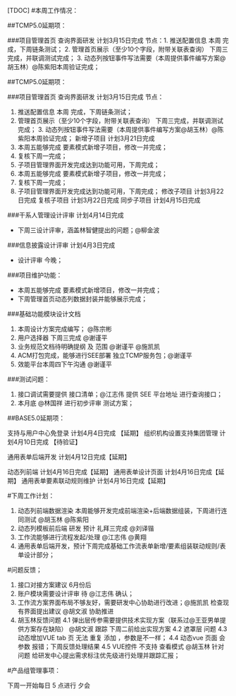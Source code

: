 [TDOC]
#本周工作情况：

##TCMP5.0延期项：

###项目管理首页 查询界面研发 计划3月15日完成 
 节点：1. 推送配置信息 本周 完成，下周链条测试；
       2. 管理首页展示（至少10个字段，附带关联表查询） 下周三完成，并联调测试完成；
	   3. 动态列按钮事件写法需要（本周提供事件编写方案@胡玉林）@陈紫阳本周验证完成；

##TCMP5.0延期项：

###项目管理首页 查询界面研发 计划3月15日完成 
 节点：
  1. 推送配置信息 本周 完成，下周链条测试；
  2. 管理首页展示（至少10个字段，附带关联表查询） 下周三完成，并联调测试完成；
	3. 动态列按钮事件写法需要（本周提供事件编写方案@胡玉林）@陈紫阳本周验证完成；
新增子项目 计划3月21日完成
  1. 本周五能够完成 要素模式新增子项目，修改一并完成；
  2. 复核下周一完成；
  3. 子项目管理界面开发完成达到功能可用，下周完成；
  4. 本周五能够完成 要素模式新增子项目，修改一并完成；
  5. 复核下周一完成；
  6. 子项目管理界面开发完成达到功能可用，下周完成；
修改子项目 计划3月22日完成
复核子项目 计划3月22日完成
同步子项目 计划4月15日完成

###干系人管理设计评审 计划4月14日完成
 * 下周三设计评审，涵盖林智健提出的问题；@柳金波
 
###信息披露设计评审 计划4月3日完成
 * 设计评审 今晚；
 
###项目维护功能：
* 本周五能够完成 要素模式新增项目，修改一并完成；
* 下周管理首页动态列数据封装并能够展示完成；

###基础功能模块设计文档

1. 本周设计方案完成编写； @陈宗彬
2. 用户选择器 下周三完成 @谢谨平
3. 业务规范文档待明确提纲 及 范围 @谢谨平 @施凯凯
4. ACM打包完成，能够进行SEE部署 独立TCMP服务包；@谢谨平
5. 效能平台本周四下午沟通 @谢谨平 

###测试问题：

1. 接口调试需要提供 接口清单；@江志伟 提供 SEE 平台地址 进行查询接口；
2. 本月底 @林国祥 进行初步评审 测试方案；
 
##BASE5.0延期项：

支持与用户中心免登录 计划4月4日完成 【延期】
组织机构设置支持集团管理 计划4月10日完成 【待验证】

通用表单后端开发 计划4月12日完成【延期】

动态列前端 计划4月16日完成【延期】
通用表单设计页面 计划4月16日完成【延期】
通用表单要素联动规则维护 计划4月16日完成【延期】


#下周工作计划：

1. 动态列前端数据渲染 本周能够开发完成前端渲染+后端数据组装，下周进行连同测试 @胡玉林  @陈紫阳 
2. 动态列模板前后端 研发 预计 礼拜三完成 @刘译锴
3. 工作流能够进行流程发起/处理 @江志伟 @黄翔
4. 通用表单后端开发，预计下周完成基础工作流表单新增/要素组装联动规则/表单设计部分；


#问题反馈；

1. 接口对接方案建议 6月份后
2. 账户模块需要设计评审 待 @江志伟 确认；
3. 工作流方案界面布局不够友好，需要研发中心协助进行改进；@施凯凯 检查现有界面提出建议 @胡文淑 协助推进
4. 胡玉林反馈问题
 4.1  弹出层传参需要提供技术实现方案（联系过@王亚男单提供方案存在缺陷） @胡文淑 跟踪 下周二前给出实现方案
 4.2  遮罩层 问题 
 4.3  动态增加VUE tab 页 无法 重复 添加 ，参数是不一样；
 4.4  动态vue 页面 会参数 报错；下周反馈处理结果
 4.5  VUE控件 不支持 查看模式 
@胡玉林 针对问题 给研发中心提出需求标注优先级进行处理并跟踪汇报；

#产品组管理事项：

下周一开始每日 5 点进行 夕会


